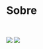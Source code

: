 <h1>Sobre</h1>
<br/>
<br/>
<img src="https://img.shields.io/github/issues/pax-app/Wiki?style=for-the-badge&colorA=353535&logo=github&colorB=7CB342&logoColor=F7F7F7"/>
<img src="https://img.shields.io/github/issues-closed/pax-app/Wiki?style=for-the-badge&colorA=353535&logo=github&colorB=4F4F4F&logoColor=F7F7F7"/>

